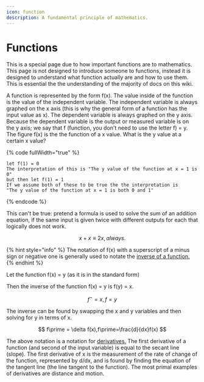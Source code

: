 ```yaml
---
icon: function
description: A fundamental principle of mathematics.
---
```


# Functions

This is a special page due to how important functions are to mathematics. This page is not designed to introduce someone to functions, instead it is designed to understand what function actually are and how to use them. This is essential the the understanding of the majority of docs on this wiki.

A function is represented by the form f(x). The value inside of the function is the value of the independent variable. The independent variable is always graphed on the x axis (this is why the general form of a function has the input value as x). The dependent variable is always graphed on the y axis. Because the dependent variable is the output or measured variable is on the y axis; we say that f (function, you don't need to use the letter f) = y. The figure f(x) is the the function of a x value. What is the y value at a certain x value?

{% code fullWidth="true" %}
```mathml
let f(1) = 0
The interpretation of this is "The y value of the function at x = 1 is 0"
but then let f(1) = 1
If we assume both of these to be true the the interpretation is 
"The y value of the function at x = 1 is both 0 and 1"
```
{% endcode %}

This can't be true: pretend a formula is used to solve the sum of an addition equation, if the same input is given twice with different outputs for each that logically does not work.

$$
x+x \equiv 2x, always.
$$

{% hint style="info" %}
The notation of f(x) with a superscript of a minus sign or negative one is generally used to notate the [inverse of a function.](function-catalog/inverse-functions.md)
{% endhint %}

Let the function f(x) = y (as it is in the standard form)

Then the inverse of the function f(x) = y is f(y) = x.

$$
f^- = x, f=y
$$

The inverse can be found by swapping the x and y variables and then solving for y in terms of x.

$$
f\prime = \delta f(x),f\prime=\frac{d}{dx}f(x)
$$

The above notation is a notation for [derivatives.](broken-reference) The first derivative of a function (and second of the input variable) is equal to the secant line (slope). The first derivative of x is the measurement of the rate of change of the function, represented by d/dx, and is found by finding the equation of the tangent line (the line tangent to the function). The most primal examples of derivatives are distance and motion.
